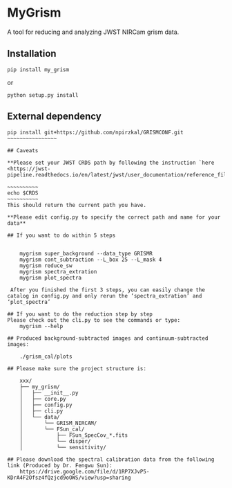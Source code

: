 # MyGrism

A tool for reducing and analyzing JWST NIRCam grism data.

## Installation
~~~~~~~~~~~~~
pip install my_grism
~~~~~~~~~~~~~~~~~~~~~~~~~~~~
or 
~~~~~~~~~~~~~
python setup.py install
~~~~~~~~~~~~~~~~~~~~~~~~~~~~

## External dependency
~~~~~~~~~~~~~~~~~~~~~~
pip install git+https://github.com/npirzkal/GRISMCONF.git
~~~~~~~~~~~~~~~~

## Caveats

**Please set your JWST CRDS path by following the instruction `here <https://jwst-pipeline.readthedocs.io/en/latest/jwst/user_documentation/reference_files_crds.html>`__

~~~~~~~~~~
echo $CRDS
~~~~~~~~~~
This should return the current path you have.

**Please edit config.py to specify the correct path and name for your data**

## If you want to do within 5 steps


    mygrism super_background --data_type GRISMR
    mygrism cont_subtraction --L_box 25 --L_mask 4
    mygrism reduce_sw
    mygrism spectra_extration
    mygrism plot_spectra

 After you finished the first 3 steps, you can easily change the catalog in config.py and only rerun the ‘spectra_extration’ and ‘plot_spectra’

## If you want to do the reduction step by step
Please check out the cli.py to see the commands or type:
    mygrism --help

## Produced background-subtracted images and continuum-subtracted images:

    ./grism_cal/plots

## Please make sure the project structure is:

    xxx/
    ├── my_grism/
    │   ├── __init__.py
    │   ├── core.py
    │   ├── config.py
    │   ├── cli.py
    │   └── data/
    │       └── GRISM_NIRCAM/
    │       └── FSun_cal/
    │           ├── FSun_SpecCov_*.fits
    │           └── disper/
    │           └── sensitivity/

## Please download the spectral calibration data from the following link (Produced by Dr. Fengwu Sun):
    https://drive.google.com/file/d/1RP7XJvP5-KDrA4F2Ofsz4fQzjcd9oOWS/view?usp=sharing

